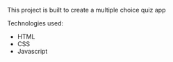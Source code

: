 This project is built to create a multiple choice quiz app

Technologies used:
- HTML
- CSS
- Javascript